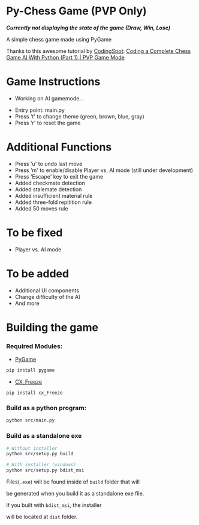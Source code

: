 # Py-Chess Game (PVP Only)

***Currently not displaying the state of the game (Draw, Win, Lose)***

A simple chess game made using PyGame

Thanks to this awesome tutorial by [CodingSpot](https://www.youtube.com/@codingspot):
[Coding a Complete Chess Game AI With Python (Part 1) | PVP Game Mode](https://www.youtube.com/watch?v=OpL0Gcfn4B4)

# Game Instructions

* Working on AI gamemode...

- Entry point: main.py
- Press 't' to change theme (green, brown, blue, gray)
- Press 'r' to reset the game

# Additional Functions

- Press 'u' to undo last move
- Press 'm' to enable/disable Player vs. AI mode (still under development)
- Press 'Escape' key to exit the game
- Added checkmate detection
- Added stalemate detection
- Added insufficient material rule
- Added three-fold repitition rule
- Added 50 moves rule

# To be fixed
- Player vs. AI mode

# To be added
- Additional UI components
- Change difficulty of the AI
- And more

# Building the game

### Required Modules:

- [PyGame](https://pypi.org/project/pygame/)

```bash
pip install pygame
```

- [CX_Freeze](https://pypi.org/project/cx-Freeze/)

```
pip install cx_Freeze
```

### Build as a python program:
```bash
python src/main.py
```

### Build as a standalone exe
```bash
# Without installer
python src/setup.py build

# With installer (windows)
python src/setup.py bdist_msi
```

Files(`.exe`) will be found inside of `build` folder that will

be generated when you build it as a standalone exe file.

If you built with `bdist_msi`, the installer

will be located at `dist` folder.
